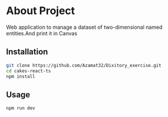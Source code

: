 # About Project

Web application to manage a dataset of two-dimensional
named entities.And print it in Canvas

## Installation



```bash
git clone https://github.com/Azamat32/Dixitory_exercise.git
cd cakes-react-ts
npm install


```

## Usage

```bash
npm run dev
```
